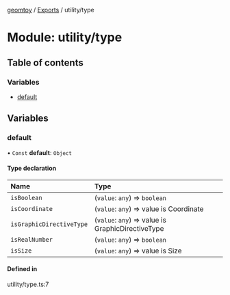 [geomtoy](../README.md) / [Exports](../modules.md) / utility/type

# Module: utility/type

## Table of contents

### Variables

- [default](utility_type.md#default)

## Variables

### default

• `Const` **default**: `Object`

#### Type declaration

| Name | Type |
| :------ | :------ |
| `isBoolean` | (`value`: `any`) => `boolean` |
| `isCoordinate` | (`value`: `any`) => value is Coordinate |
| `isGraphicDirectiveType` | (`value`: `any`) => value is GraphicDirectiveType |
| `isRealNumber` | (`value`: `any`) => `boolean` |
| `isSize` | (`value`: `any`) => value is Size |

#### Defined in

utility/type.ts:7
